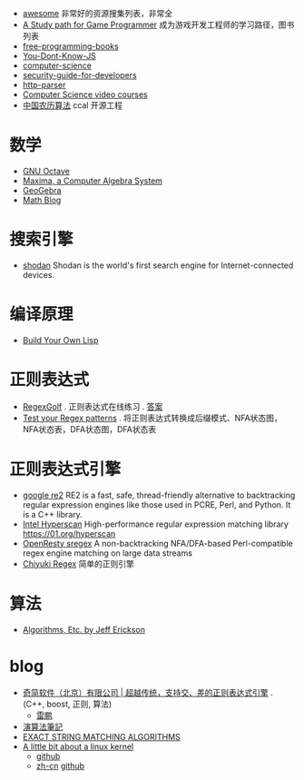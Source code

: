 * [awesome](https://github.com/sindresorhus/awesome) 非常好的资源搜集列表，非常全
* [A Study path for Game Programmer](https://github.com/miloyip/game-programmer/) 成为游戏开发工程师的学习路径，图书列表
* [free-programming-books](https://github.com/vhf/free-programming-books)
* [You-Dont-Know-JS](https://github.com/getify/You-Dont-Know-JS)
* [computer-science](https://github.com/open-source-society/computer-science)
* [security-guide-for-developers](https://github.com/FallibleInc/security-guide-for-developers)
* [http-parser](https://github.com/nodejs/http-parser)
* [Computer Science video courses](https://github.com/Developer-Y/cs-video-courses)
* [中国农历算法](http://ccal.chinesebay.com/ccal/index.html) ccal 开源工程

# 数学

* [GNU Octave](https://www.gnu.org/software/octave/)
* [Maxima, a Computer Algebra System](http://maxima.sourceforge.net/)
* [GeoGebra](https://www.geogebra.org/home)
* [Math Blog](http://math-blog.com/)

# 搜索引擎

* [shodan](https://www.shodan.io/) Shodan is the world's first search engine for Internet-connected devices.

# 编译原理

* [Build Your Own Lisp](http://buildyourownlisp.com/)

# 正则表达式

* [RegexGolf](https://alf.nu/RegexGolf) . 正则表达式在线练习 . [答案](http://felixc.at/regex.alf.nu)
* [Test your Regex patterns](http://app.jacobappleton.io/app/regex) . 将正则表达式转换成后缀模式、NFA状态图，NFA状态表，DFA状态图，DFA状态表

# 正则表达式引擎

* [google re2](https://github.com/google/re2) RE2 is a fast, safe, thread-friendly alternative to backtracking regular expression engines like those used in PCRE, Perl, and Python. It is a C++ library.
* [Intel Hyperscan](https://github.com/01org/hyperscan) High-performance regular expression matching library https://01.org/hyperscan
* [OpenResty sregex](https://github.com/openresty/sregex) A non-backtracking NFA/DFA-based Perl-compatible regex engine matching on large data streams
* [Chiyuki Regex](http://hcc.trilines.net/regex/) 简单的正则引擎

# 算法

* [Algorithms, Etc. by Jeff Erickson](http://web.engr.illinois.edu/~jeffe/teaching/algorithms/)

# blog

* [奇简软件（北京）有限公司 | 超越传统，支持交、差的正则表达式引擎](http://nark.cc/) . (C++, boost, 正则, 算法)
  * [雷鹏](http://blog.csdn.net/whinah)
* [演算法筆記](http://www.csie.ntnu.edu.tw/~u91029/)
* [EXACT STRING MATCHING ALGORITHMS](http://www-igm.univ-mlv.fr/~lecroq/string/index.html)
* [A little bit about a linux kernel ](https://0xax.gitbooks.io/linux-insides/content/index.html)
  * [github](https://github.com/0xAX/linux-insides)
  * [zh-cn](https://xinqiu.gitbooks.io/linux-insides-cn/content/index.html) [github](https://github.com/MintCN/linux-insides-zh)
